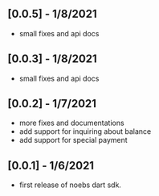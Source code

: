 ## [0.0.5] - 1/8/2021

* small fixes and api docs

## [0.0.3] - 1/8/2021

* small fixes and api docs


## [0.0.2] - 1/7/2021

* more fixes and documentations
* add support for inquiring about balance
* add support for special payment


## [0.0.1] - 1/6/2021

* first release of noebs dart sdk.



